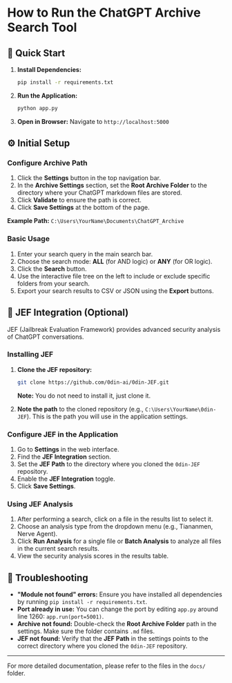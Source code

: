 # How to Run the ChatGPT Archive Search Tool

## 🚀 Quick Start

1.  **Install Dependencies:**
    ```bash
    pip install -r requirements.txt
    ```

2.  **Run the Application:**
    ```bash
    python app.py
    ```

3.  **Open in Browser:**
    Navigate to `http://localhost:5000`

## ⚙️ Initial Setup

### Configure Archive Path

1.  Click the **Settings** button in the top navigation bar.
2.  In the **Archive Settings** section, set the **Root Archive Folder** to the directory where your ChatGPT markdown files are stored.
3.  Click **Validate** to ensure the path is correct.
4.  Click **Save Settings** at the bottom of the page.

**Example Path:** `C:\Users\YourName\Documents\ChatGPT_Archive`

### Basic Usage

1.  Enter your search query in the main search bar.
2.  Choose the search mode: **ALL** (for AND logic) or **ANY** (for OR logic).
3.  Click the **Search** button.
4.  Use the interactive file tree on the left to include or exclude specific folders from your search.
5.  Export your search results to CSV or JSON using the **Export** buttons.

## 🔬 JEF Integration (Optional)

JEF (Jailbreak Evaluation Framework) provides advanced security analysis of ChatGPT conversations.

### Installing JEF

1.  **Clone the JEF repository:**
    ```bash
    git clone https://github.com/0din-ai/0din-JEF.git
    ```
    **Note:** You do not need to install it, just clone it.

2.  **Note the path** to the cloned repository (e.g., `C:\Users\YourName\0din-JEF`). This is the path you will use in the application settings.

### Configure JEF in the Application

1.  Go to **Settings** in the web interface.
2.  Find the **JEF Integration** section.
3.  Set the **JEF Path** to the directory where you cloned the `0din-JEF` repository.
4.  Enable the **JEF Integration** toggle.
5.  Click **Save Settings**.

### Using JEF Analysis

1.  After performing a search, click on a file in the results list to select it.
2.  Choose an analysis type from the dropdown menu (e.g., Tiananmen, Nerve Agent).
3.  Click **Run Analysis** for a single file or **Batch Analysis** to analyze all files in the current search results.
4.  View the security analysis scores in the results table.

## 🔧 Troubleshooting

-   **"Module not found" errors:** Ensure you have installed all dependencies by running `pip install -r requirements.txt`.
-   **Port already in use:** You can change the port by editing `app.py` around line 1260: `app.run(port=5001)`.
-   **Archive not found:** Double-check the **Root Archive Folder** path in the settings. Make sure the folder contains `.md` files.
-   **JEF not found:** Verify that the **JEF Path** in the settings points to the correct directory where you cloned the `0din-JEF` repository.

---

For more detailed documentation, please refer to the files in the `docs/` folder.
